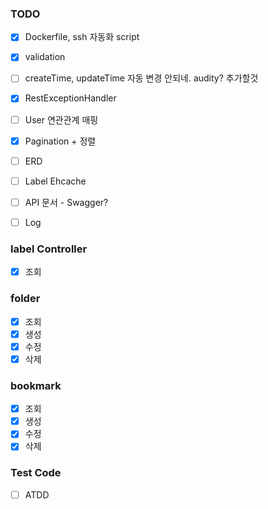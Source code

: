 ### TODO
- [X] Dockerfile, ssh 자동화 script
- [X] validation 
- [ ] createTime, updateTime 자동 변경 안되네. audity? 추가할것
- [X] RestExceptionHandler
- [ ] User 연관관계 매핑
- [X] Pagination + 정렬
- [ ] ERD
- [ ] Label Ehcache 
- [ ] API 문서 - Swagger?
- [ ] Log


### label Controller
- [X] 조회

### folder
- [X] 조회
- [X] 생성
- [X] 수정
- [X] 삭제

### bookmark
- [X] 조회
- [X] 생성
- [X] 수정
- [X] 삭제

### Test Code
- [ ] ATDD

